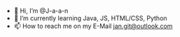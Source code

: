 - 👋 Hi, I’m @J-a-a-n
- 🌱 I’m currently learning Java, JS, HTML/CSS, Python
- 📫 How to reach me on my E-Mail jan.git@outlook.com
